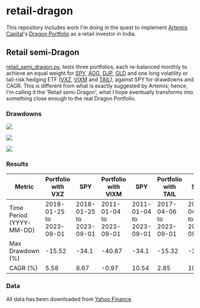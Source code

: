 # retail-dragon

This repository includes work I'm doing in the quest to implement [Artemis Capital](https://www.artemiscm.com/)'s [Dragon Portfolio](https://docsend.com/view/kyfbekuvz6udng75) as a retail investor in India.

## Retail semi-Dragon

[retail_semi_dragon.py](https://github.com/vinamrsachdeva/retail-dragon/blob/main/retail_semi_dragon.py), tests three portfolios, each re-balanced monthly to achieve an equal weight for [SPY](https://finance.yahoo.com/quote/SPY/history?period1=728265600&period2=1693872000&interval=1d&filter=history&frequency=1d&includeAdjustedClose=true), [AGG](https://finance.yahoo.com/quote/AGG/history?period1=1064793600&period2=1693872000&interval=1d&filter=history&frequency=1d&includeAdjustedClose=true), [DJP](https://finance.yahoo.com/quote/DJP/history?period1=1162166400&period2=1693872000&interval=1d&filter=history&frequency=1d&includeAdjustedClose=true), [GLD](https://finance.yahoo.com/quote/GLD/) and one long volatility or tail-risk hedging ETF ([VXZ](https://finance.yahoo.com/quote/VXZ/history?period1=1516838400&period2=1693872000&interval=1d&filter=history&frequency=1d&includeAdjustedClose=true), [VIXM](https://finance.yahoo.com/quote/VIXM/history?period1=1294099200&period2=1693872000&interval=1d&filter=history&frequency=1d&includeAdjustedClose=true) and [TAIL](https://finance.yahoo.com/quote/TAIL/history?period1=1491436800&period2=1693872000&interval=1d&filter=history&frequency=1d&includeAdjustedClose=true)), against SPY for drawdowns and CAGR. This is different from what is exactly suggested by Artemis; hence, I'm calling it the 'Retail semi-Dragon', what I hope eventually transforms into something close enough to the real Dragon Portfolio.

### Drawdowns

![](https://github.com/vinamrsachdeva/retail-dragon/blob/main/drawdowns/with_VXZ.png)

![](https://github.com/vinamrsachdeva/retail-dragon/blob/main/drawdowns/with_VIXM.png)

![](https://github.com/vinamrsachdeva/retail-dragon/blob/main/drawdowns/with_TAIL.png)

### Results

|Metric                  |Portfolio with VXZ      |SPY                     |Portfolio with VIXM     |SPY                     |Portfolio with TAIL     |SPY                     |
|------------------------|------------------------|------------------------|------------------------|------------------------|------------------------|------------------------|
|Time Period (YYYY-MM-DD)|2018-01-25 to 2023-09-01|2018-01-25 to 2023-09-01|2011-01-04 to 2023-09-01|2011-01-04 to 2023-09-01|2017-04-06 to 2023-09-01|2017-04-06 to 2023-09-01|
|Max Drawdown (%)        |-15.52                  |-34.1                   |-40.87                  |-34.1                   |-15.32                  |-34.1                   |
|CAGR (%)                |5.58                    |8.67                    |-0.97                   |10.54                   |2.85                    |10.69                   |

### Data

All data has been downloaded from [Yahoo Finance](https://finance.yahoo.com/).
